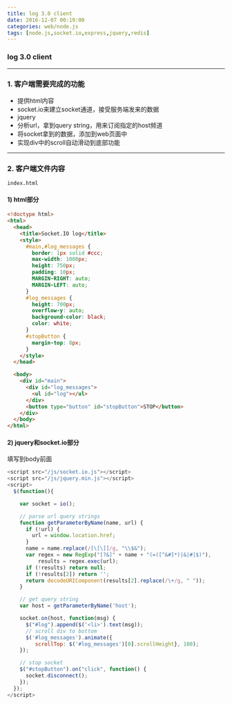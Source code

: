 ```yaml
---
title: log 3.0 client
date: 2016-12-07 00:19:00
categories: web/node.js
tags: [node.js,socket.io,express,jquery,redis]
---
```

### log 3.0 client

---

### 1. 客户端需要完成的功能
- 提供html内容
- socket.io来建立socket通道，接受服务端发来的数据
- jquery
 - 分析url，拿到query string，用来订阅指定的host频道
 - 将socket拿到的数据，添加到web页面中
 - 实现div中的scroll自动滑动到底部功能

---

### 2. 客户端文件内容
`index.html`
#### 1) html部分
``` html
<!doctype html>
<html>
  <head>
    <title>Socket.IO log</title>
    <style>
      #main,#log_messages {
        border: 1px solid #ccc;
        max-width: 1000px;
        height: 750px;
        padding: 10px;
        MARGIN-RIGHT: auto;
        MARGIN-LEFT: auto;
      }
      #log_messages {
        height: 700px;
        overflow-y: auto;
        background-color: black;
        color: white;
      }
      #stopButton {
        margin-top: 8px;
      }
    </style>
  </head>

  <body>
    <div id="main">
      <div id="log_messages">
        <ul id="log"></ul>
      </div>
      <button type="button" id="stopButton">STOP</button>
    </div>
  </body>
</html>
```

#### 2) jquery和socket.io部分
填写到body前面
``` javascript
<script src="/js/socket.io.js"></script>
<script src="/js/jquery.min.js"></script>
<script>
  $(function(){

    var socket = io();

    // parse url query strings
    function getParameterByName(name, url) {
      if (!url) {
        url = window.location.href;
      }
      name = name.replace(/[\[\]]/g, "\\$&");
      var regex = new RegExp("[?&]" + name + "(=([^&#]*)|&|#|$)"),
          results = regex.exec(url);
      if (!results) return null;
      if (!results[2]) return '';
      return decodeURIComponent(results[2].replace(/\+/g, " "));
    }

    // get query string
    var host = getParameterByName('host');

    socket.on(host, function(msg) {
      $("#log").append($('<li>').text(msg));
      // scroll div to bottom
      $('#log_messages').animate({
         scrollTop: $('#log_messages')[0].scrollHeight}, 100);
    });

    // stop socket
    $("#stopButton").on("click", function() {
      socket.disconnect();
    });
  });
</script>
```
